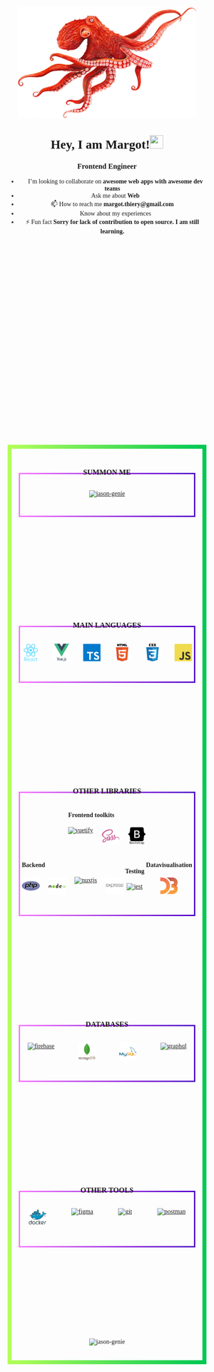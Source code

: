 <link
    rel="stylesheet"
    href="https://fonts.googleapis.com/css2?family=Playfair+Display&family=Alata:wght@200;400;700&display=swap"
/>
<div class="container">
    <header>
        <img class="header-img" src="octopus.png" width="400" />
        <div class="resume">
          <h1 class="header-title">
            Hey, I am Margot!<img
              src="https://raw.githubusercontent.com/MartinHeinz/MartinHeinz/master/wave.gif"
              width="30"
              height="30"
            />
          </h1>
          <h3>Frontend Engineer</h3>
          <ul>
            <li>
              👯 I’m looking to collaborate on
              <b>awesome web apps with awesome dev teams</b>
            </li>
            <li>💬 Ask me about <b>Web</b></li>
            <li>📫 How to reach me <b>margot.thiery@gmail.com</b></li>
            <li>📄 Know about my experiences <b></b></li>
            <li>
              ⚡ Fun fact
              <b
                >Sorry for lack of contribution to open source. I am still
                learning.</b
              >
            </li>
          </ul>
        </div>
      </header>
      <div class="main">
        <div class="summon lang">
          <div class="title"><h3>Summon me</h3></div>
          <p>
            <a
              href="https://www.linkedin.com/in/margot-thiery-4bb5a291/"
              target="blank"
              ><img
                src="https://raw.githubusercontent.com/rahuldkjain/github-profile-readme-generator/master/src/images/icons/Social/linked-in-alt.svg"
                alt="jason-genie"
                height="30"
                width="40"
            /></a>
          </p>
        </div>
        <div class="main-languages lang">
          <div class="title"><h3>Main Languages</h3></div>
          <p>
            <a href="https://reactjs.org/" target="_blank" rel="noreferrer">
              <img
                src="https://raw.githubusercontent.com/devicons/devicon/master/icons/react/react-original-wordmark.svg"
                alt="react"
                width="40"
                height="40"
              />
            </a>
            <a href="https://vuejs.org/" target="_blank" rel="noreferrer">
              <img
                src="https://raw.githubusercontent.com/devicons/devicon/master/icons/vuejs/vuejs-original-wordmark.svg"
                alt="vuejs"
                width="40"
                height="40"
              />
            </a>
            <a
              href="https://www.typescriptlang.org/"
              target="_blank"
              rel="noreferrer"
            >
              <img
                src="https://raw.githubusercontent.com/devicons/devicon/master/icons/typescript/typescript-original.svg"
                alt="typescript"
                width="40"
                height="40"
              />
            </a>
            <a href="https://www.w3.org/html/" target="_blank" rel="noreferrer">
              <img
                src="https://raw.githubusercontent.com/devicons/devicon/master/icons/html5/html5-original-wordmark.svg"
                alt="html5"
                width="40"
                height="40"
              />
            </a>
            <a
              href="https://www.w3schools.com/css/"
              target="_blank"
              rel="noreferrer"
            >
              <img
                src="https://raw.githubusercontent.com/devicons/devicon/master/icons/css3/css3-original-wordmark.svg"
                alt="css3"
                width="40"
                height="40"
              />
            </a>
            <a
              href="https://developer.mozilla.org/en-US/docs/Web/JavaScript"
              target="_blank"
              rel="noreferrer"
            >
              <img
                src="https://raw.githubusercontent.com/devicons/devicon/master/icons/javascript/javascript-original.svg"
                alt="javascript"
                width="40"
                height="40"
              />
            </a>
          </p>
        </div>
        <div class="lang">
          <div class="title"><h3>Other libraries</h3></div>
          <div class="other-lib">
            <div>
              <h4>Frontend toolkits</h4>
              <p>
                <a
                  href="https://vuetifyjs.com/en/"
                  target="_blank"
                  rel="noreferrer"
                >
                  <img
                    src="https://bestofjs.org/logos/vuetify.svg"
                    alt="vuetify"
                    width="40"
                    height="40"
                  />
                </a>
                <a
                  href="https://sass-lang.com"
                  target="_blank"
                  rel="noreferrer"
                >
                  <img
                    src="https://raw.githubusercontent.com/devicons/devicon/master/icons/sass/sass-original.svg"
                    alt="sass"
                    width="40"
                    height="40"
                  />
                </a>
                <a
                  href="https://getbootstrap.com"
                  target="_blank"
                  rel="noreferrer"
                >
                  <img
                    src="https://raw.githubusercontent.com/devicons/devicon/master/icons/bootstrap/bootstrap-plain-wordmark.svg"
                    alt="bootstrap"
                    width="40"
                    height="40"
                  />
                </a>
              </p>
            </div>
            <div>
              <h4>Backend</h4>
              <p>
                <a href="https://www.php.net" target="_blank" rel="noreferrer">
                  <img
                    src="https://raw.githubusercontent.com/devicons/devicon/master/icons/php/php-original.svg"
                    alt="php"
                    width="40"
                    height="40"
                  />
                </a>
                <a href="https://nodejs.org" target="_blank" rel="noreferrer">
                  <img
                    src="https://raw.githubusercontent.com/devicons/devicon/master/icons/nodejs/nodejs-original-wordmark.svg"
                    alt="nodejs"
                    width="40"
                    height="40"
                  />
                </a>
                <a href="https://nuxtjs.org/" target="_blank" rel="noreferrer">
                  <img
                    src="https://www.vectorlogo.zone/logos/nuxtjs/nuxtjs-icon.svg"
                    alt="nuxtjs"
                    width="40"
                    height="40"
                  />
                </a>
                <a
                  href="https://expressjs.com"
                  target="_blank"
                  rel="noreferrer"
                >
                  <img
                    src="https://raw.githubusercontent.com/devicons/devicon/master/icons/express/express-original-wordmark.svg"
                    alt="express"
                    width="40"
                    height="40"
                  />
                </a>
              </p>
            </div>
            <div>
              <h4>Testing</h4>
              <p>
                <a href="https://jestjs.io" target="_blank" rel="noreferrer">
                  <img
                    src="https://www.vectorlogo.zone/logos/jestjsio/jestjsio-icon.svg"
                    alt="jest"
                    width="40"
                    height="40"
                  />
                </a>
              </p>
            </div>
            <div>
              <h4>Datavisualisation</h4>
              <p>
                <a href="https://d3js.org/" target="_blank" rel="noreferrer">
                  <img
                    src="https://raw.githubusercontent.com/devicons/devicon/master/icons/d3js/d3js-original.svg"
                    alt="d3js"
                    width="40"
                    height="40"
                  />
                </a>
              </p>
            </div>
          </div>
        </div>
        <div class="databases lang">
          <div class="title"><h3>Databases</h3></div>
          <p>
            <a
              href="https://firebase.google.com/"
              target="_blank"
              rel="noreferrer"
            >
              <img
                src="https://www.vectorlogo.zone/logos/firebase/firebase-icon.svg"
                alt="firebase"
                width="40"
                height="40"
              />
            </a>
            <a href="https://www.mongodb.com/" target="_blank" rel="noreferrer">
              <img
                src="https://raw.githubusercontent.com/devicons/devicon/master/icons/mongodb/mongodb-original-wordmark.svg"
                alt="mongodb"
                width="40"
                height="40"
              />
            </a>
            <a href="https://www.mysql.com/" target="_blank" rel="noreferrer">
              <img
                src="https://raw.githubusercontent.com/devicons/devicon/master/icons/mysql/mysql-original-wordmark.svg"
                alt="mysql"
                width="40"
                height="40"
              />
            </a>
            <a href="https://graphql.org" target="_blank" rel="noreferrer">
              <img
                src="https://www.vectorlogo.zone/logos/graphql/graphql-icon.svg"
                alt="graphql"
                width="40"
                height="40"
              />
            </a>
          </p>
        </div>
        <div class="other lang">
          <div class="title"><h3>Other tools</h3></div>
          <p>
            <a href="https://www.docker.com/" target="_blank" rel="noreferrer">
              <img
                src="https://raw.githubusercontent.com/devicons/devicon/master/icons/docker/docker-original-wordmark.svg"
                alt="docker"
                width="40"
                height="40"
              />
            </a>
            <a href="https://www.figma.com/" target="_blank" rel="noreferrer">
              <img
                src="https://www.vectorlogo.zone/logos/figma/figma-icon.svg"
                alt="figma"
                width="40"
                height="40"
              />
            </a>
            <a href="https://git-scm.com/" target="_blank" rel="noreferrer">
              <img
                src="https://www.vectorlogo.zone/logos/git-scm/git-scm-icon.svg"
                alt="git"
                width="40"
                height="40"
              />
            </a>
            <a href="https://postman.com" target="_blank" rel="noreferrer">
              <img
                src="https://www.vectorlogo.zone/logos/getpostman/getpostman-icon.svg"
                alt="postman"
                width="40"
                height="40"
              />
            </a>
          </p>
        </div>
        <p class="most-used">
          <img
            src="https://github-readme-stats.vercel.app/api/top-langs?username=moonflakes&show_icons=true&locale=en&layout=compact"
            alt="jason-genie"
          />
        </p>
      </div>
    </div>
<style>
  .container {
    margin: 3vh 3vw;
    display: flex;
    flex-direction: column;
    gap: 10vh;
    font-family: Alata;
  }
  header {
    display: flex;
    flex-wrap: wrap;
    align-items: center;
    justify-content: center;
  }
  .header-title,
  h3 {
    text-align: center;
  }
  .other-lib {
    display: flex;
    flex-wrap: wrap;
    align-items: center;
    justify-content: space-evenly;
  }
  .main {
    display: flex;
    flex-direction: column;
    gap: 5vh;
    align-items: center;
    border-image-source: linear-gradient(to left, #00c853, #b2ff59);
    border-image-slice: 1;
    border-width: 1vw;
    border-style: solid;
    padding: 0 2vw 2vw 2vw;
  }
  .main h3 {
    text-transform: uppercase;
  }
  p {
    display: flex;
    gap: 2vw;
    justify-content: space-around;
    flex-wrap: wrap;
  }
  .lang {
    position: relative;
    padding: 20px;
    width: 100%;
  }
  .lang:after {
    content: "";
    position: absolute;
    top: 54px;
    left: 17px;
    width: calc(100% - 40px);
    height: calc(100% - 50px);
    border-image-slice: 1;
    border-width: 3px;
    border-style: solid;
    border-image-source: linear-gradient(to left, #4d00c8, #f875ff);
  }
  .lang h3 {
    padding-inline: 10px;
    position: relative;
    z-index: 1;
    background-color: var(--bgColor-default, var(--color-canvas-default));
  }
  .lang .title {
    display: flex;
    align-items: center;
    justify-content: center;
  }
</style>
